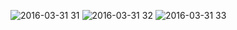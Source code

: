 ![2016-03-31 31](https://cloud.githubusercontent.com/assets/16977501/14365439/504d53cc-fd2b-11e5-83f1-7086df5f8215.png)
![2016-03-31 32](https://cloud.githubusercontent.com/assets/16977501/14365438/5049a7cc-fd2b-11e5-9b7f-49c573dcec2f.png)
![2016-03-31 33](https://cloud.githubusercontent.com/assets/16977501/14365440/50ca992c-fd2b-11e5-919d-966de2b0fe55.png)
